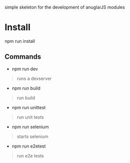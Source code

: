 simple skeleton for the development of anuglarJS modules


# Install

npm run install

## Commands

- npm run dev
> runs a devserver
- npm run build
> run build
- npm run unittest
> run unit tests
- npm run selenium
> starts selenium
- npm run e2etest
> run e2e tests


